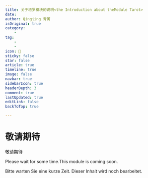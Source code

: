 ```yaml
---
title: 关于塔罗模块的说明<the Introduction about theModule Tarot>
date: 
author: Qingjing 青菁
isOriginal: true
category: 
    - 
tag:
    - 
    - 
icon: 🔮
sticky: false
star: false
article: true
timeline: true
image: false
navbar: true
sidebarIcon: true
headerDepth: 3
comment: true
lastUpdated: true
editLink: false
backToTop: true

---
```




# 敬请期待

敬请期待

Please wait for some time.This module is coming soon. 

Bitte warten Sie eine kurze Zeit. Dieser Inhalt wird noch bearbeitet.
